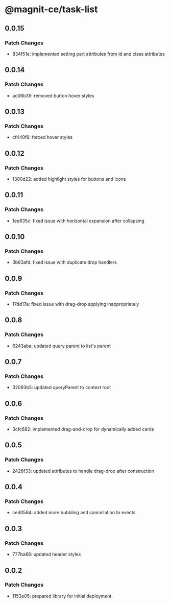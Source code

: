 # @magnit-ce/task-list

## 0.0.15

### Patch Changes

- 834f51e: implemented setting part attributes from id and class attributes

## 0.0.14

### Patch Changes

- ac06b39: removed button hover styles

## 0.0.13

### Patch Changes

- cf440f8: forced hover styles

## 0.0.12

### Patch Changes

- 1300d22: added highlight styles for buttons and icons

## 0.0.11

### Patch Changes

- 1ee835c: fixed issue with horizontal expansion after collapsing

## 0.0.10

### Patch Changes

- 3b83afd: fixed issue with duplicate drop handlers

## 0.0.9

### Patch Changes

- 17dd17a: fixed issue with drag-drop applying inappropriately

## 0.0.8

### Patch Changes

- 6243aba: updated query parent to list's parent

## 0.0.7

### Patch Changes

- 32093b5: updated queryParent to context root

## 0.0.6

### Patch Changes

- 3cfc682: implemented drag-and-drop for dynamically added cards

## 0.0.5

### Patch Changes

- 2428f33: updated attributes to handle drag-drop after construction

## 0.0.4

### Patch Changes

- ced0584: added more bubbling and cancellation to events

## 0.0.3

### Patch Changes

- 777ba66: updated header styles

## 0.0.2

### Patch Changes

- 1153e05: prepared library for initial deployment
